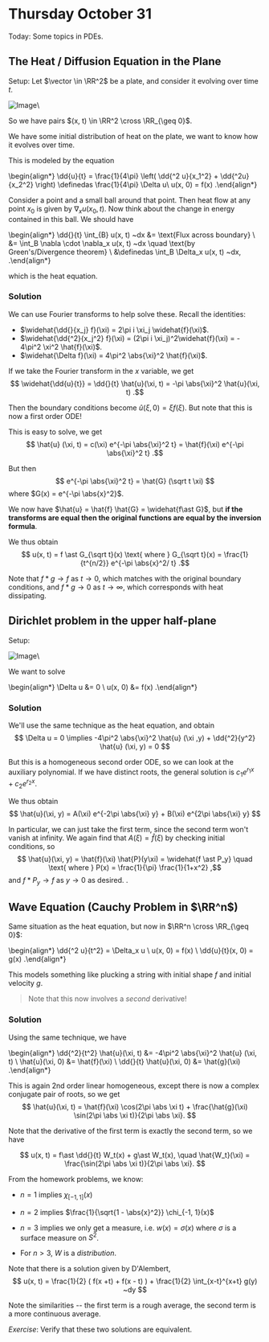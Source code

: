 # Thursday October 31

Today: Some topics in PDEs.

## The Heat / Diffusion Equation in the Plane

Setup: 
Let $\vector \in \RR^2$ be a plate, and consider it evolving over time $t$. 

![Image](figures/2019-10-31-11:29.png)\

So we have pairs $(x, t) \in \RR^2 \cross \RR_{\geq 0}$.

We have some initial distribution of heat on the plate, we want to know how it evolves over time.

This is modeled by the equation

\begin{align*}
\dd{u}{t} = \frac{1}{4\pi} \left( \dd{^2 u}{x_1^2} + \dd{^2u}{x_2^2} \right) \definedas \frac{1}{4\pi} \Delta u\\
u(x, 0) = f(x)
.\end{align*}


Consider a point and a small ball around that point. 
Then heat flow at any point $x_0$ is given by $\nabla_x u(x_0, t)$. 
Now think about the change in energy contained in this ball. 
We should have

\begin{align*}
\dd{}{t} \int_{B} u(x, t) ~dx &= \text{Flux across boundary} \\
&= \int_B \nabla \cdot \nabla_x u(x, t) ~dx \quad  \text{by Green's/Divergence theorem} \\
&\definedas \int_B \Delta_x u(x, t) ~dx,
.\end{align*}


which is the heat equation.

### Solution
We can use Fourier transforms to help solve these. 
Recall the identities:

- $\widehat{\dd{}{x_j} f}(\xi) = 2\pi i \xi_j \widehat{f}(\xi)$.
- $\widehat{\dd{^2}{x_j^2} f}(\xi) = (2\pi i \xi_j)^2\widehat{f}(\xi) = - 4\pi^2 \xi^2 \hat{f}(\xi)$.
- $\widehat{\Delta f}(\xi) = 4\pi^2 \abs{\xi}^2 \hat{f}(\xi)$.

If we take the Fourier transform in the $x$ variable, we get 
$$
\widehat{\dd{u}{t}} 
= \dd{}{t} \hat{u}(\xi, t) 
= -\pi \abs{\xi}^2 \hat{u}(\xi, t)
.$$

Then the boundary conditions become $\hat{u}(\xi, 0) = \xi{f}(\xi)$.
But note that this is now a first order ODE!

This is easy to solve, we get 
$$
\hat{u} (\xi, t) = c(\xi) e^{-\pi \abs{\xi}^2 t} = \hat{f}(\xi) e^{-\pi \abs{\xi}^2 t}
.$$

But then 
$$
e^{-\pi \abs{\xi}^2 t} = \hat{G} (\sqrt t \xi)
$$ 
where $G(x) = e^{-\pi \abs{x}^2}$.

We now have $\hat{u} = \hat{f} \hat{G} = \widehat{f\ast G}$, but **if the transforms are equal then the original functions are equal by the inversion formula**.

We thus obtain 
$$
u(x, t) = f \ast G_{\sqrt t}(x) \text{ where } G_{\sqrt t}(x) = \frac{1}{t^{n/2}} e^{-\pi \abs{x}^2/ t}
.$$

Note that $f \ast g \to f$ as $t \to 0$, which matches with the original boundary conditions, and $f \ast g \to 0$ as $t \to \infty$, which corresponds with heat dissipating.


## Dirichlet problem in the upper half-plane

Setup:

![Image](figures/2019-10-31-11:28.png)\

We want to solve

\begin{align*}
\Delta u  &= 0 \\
u(x, 0)   &= f(x)
.\end{align*}

### Solution

We'll use the same technique as the heat equation, and obtain
$$
\Delta u = 0 \implies -4\pi^2 \abs{\xi}^2 \hat{u} (\xi ,y) + \dd{^2}{y^2} \hat{u} (\xi, y) = 0
$$

But this is a homogeneous second order ODE, so we can look at the auxiliary polynomial. 
If we have distinct roots, the general solution is $c_1 e^{r_1x} + c_2 e^{r_2 x}$.

We thus obtain
$$
\hat{u}(\xi, y) = A(\xi) e^{-2\pi \abs{\xi} y} + B(\xi) e^{2\pi \abs{\xi} y}
$$

In particular, we can just take the first term, since the second term won't vanish at infinity.
We again find that $A(\xi) = \hat{f}(\xi)$ by checking initial conditions, so 
$$
\hat{u}(\xi, y) = \hat{f}(\xi) \hat{P}(y\xi) = \widehat{f \ast P_y}
\quad \text{ where } P(x) = \frac{1}{\pi} \frac{1}{1+x^2}
,$$ 
and
$f\ast P_y \to f$ as $y\to 0$ as desired.
.
## Wave Equation (Cauchy Problem in $\RR^n$)

Same situation as the heat equation, but now in $\RR^n \cross \RR_{\geq 0}$:

\begin{align*}
\dd{^2 u}{t^2} = \Delta_x u \\
u(x, 0) = f(x) \\
\dd{u}{t}(x, 0) = g(x)
.\end{align*}


This models something like plucking a string with initial shape $f$ and initial velocity $g$.

> Note that this now involves a *second* derivative!

### Solution

Using the same technique, we have

\begin{align*}
\dd{^2}{t^2} \hat{u}(\xi, t) &= -4\pi^2 \abs{\xi}^2 \hat{u} (\xi, t) \\
\hat{u}(\xi, 0) &= \hat{f}(\xi) \\
\dd{}{t} \hat{u}(\xi, 0) &= \hat{g}(\xi)
.\end{align*}


This is again 2nd order linear homogeneous, except there is now a complex conjugate pair of roots, so we get
$$
\hat{u}(\xi, t) = \hat{f}(\xi) \cos(2\pi \abs \xi t) + \frac{\hat{g}(\xi) \sin(2\pi \abs \xi t)}{2\pi \abs \xi}.
$$

Note that the derivative of the first term is exactly the second term, so we have

$$
u(x, t) = f\ast \dd{}{t} W_t(x) + g\ast W_t(x), \quad \hat{W_t}(\xi) = \frac{\sin(2\pi \abs \xi t)}{2\pi \abs \xi}.
$$

From the homework problems, we know:

- $n=1$ implies $\chi_{[-1, 1]} (x)$

- $n = 2$ implies $\frac{1}{\sqrt{1 - \abs{x}^2}} \chi_{-1, 1}(x)$

- $n=3$ implies we only get a measure, i.e. $w(x) = \sigma(x)$ where $\sigma$ is a surface measure on $S^2$.

- For $n > 3$, $W$ is a *distribution*.

Note that there is a solution given by D'Alembert,
$$
u(x, t) = \frac{1}{2} ( f(x +t) + f(x - t) ) + \frac{1}{2} \int_{x-t}^{x+t} g(y) ~dy
$$

Note the similarities -- the first term is a rough average, the second term is a more continuous average.

*Exercise*: 
Verify that these two solutions are equivalent.
